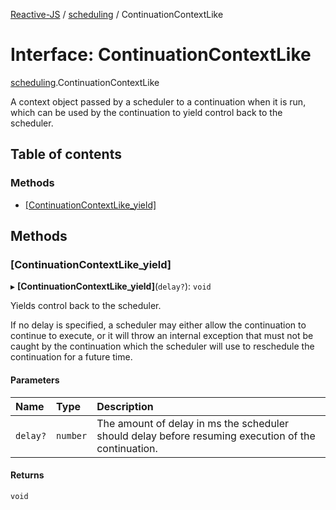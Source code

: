 [Reactive-JS](../README.md) / [scheduling](../modules/scheduling.md) / ContinuationContextLike

# Interface: ContinuationContextLike

[scheduling](../modules/scheduling.md).ContinuationContextLike

A context object passed by a scheduler to a continuation
when it is run, which can be used by the continuation to
yield control back to the scheduler.

## Table of contents

### Methods

- [[ContinuationContextLike\_yield]](scheduling.ContinuationContextLike.md#[continuationcontextlike_yield])

## Methods

### [ContinuationContextLike\_yield]

▸ **[ContinuationContextLike_yield]**(`delay?`): `void`

Yields control back to the scheduler.

If no delay is specified, a scheduler may either allow
the continuation to continue to execute, or it will throw
an internal exception that must not be caught by the continuation
which the scheduler will use to reschedule the continuation for
a future time.

#### Parameters

| Name | Type | Description |
| :------ | :------ | :------ |
| `delay?` | `number` | The amount of delay in ms the scheduler should delay before resuming execution of the continuation. |

#### Returns

`void`
